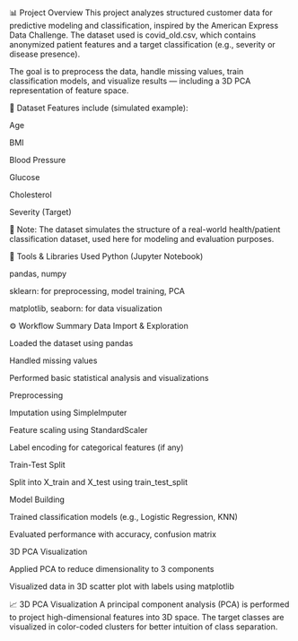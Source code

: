 📊 Project Overview
This project analyzes structured customer data for predictive modeling and classification, inspired by the American Express Data Challenge. The dataset used is covid_old.csv, which contains anonymized patient features and a target classification (e.g., severity or disease presence).

The goal is to preprocess the data, handle missing values, train classification models, and visualize results — including a 3D PCA representation of feature space.

📁 Dataset
Features include (simulated example):

Age

BMI

Blood Pressure

Glucose

Cholesterol

Severity (Target)

📌 Note: The dataset simulates the structure of a real-world health/patient classification dataset, used here for modeling and evaluation purposes.

🧰 Tools & Libraries Used
Python (Jupyter Notebook)

pandas, numpy

sklearn: for preprocessing, model training, PCA

matplotlib, seaborn: for data visualization

⚙️ Workflow Summary
Data Import & Exploration

Loaded the dataset using pandas

Handled missing values

Performed basic statistical analysis and visualizations

Preprocessing

Imputation using SimpleImputer

Feature scaling using StandardScaler

Label encoding for categorical features (if any)

Train-Test Split

Split into X_train and X_test using train_test_split

Model Building

Trained classification models (e.g., Logistic Regression, KNN)

Evaluated performance with accuracy, confusion matrix

3D PCA Visualization

Applied PCA to reduce dimensionality to 3 components

Visualized data in 3D scatter plot with labels using matplotlib

📈 3D PCA Visualization
A principal component analysis (PCA) is performed to project high-dimensional features into 3D space. The target classes are visualized in color-coded clusters for better intuition of class separation.
